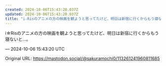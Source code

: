 ```yaml
---
created: 2024-10-06T15:43:20.037Z
updated: 2024-10-06T15:43:20.037Z
title: "i☆Risのアニメの方の映画を観ようと思ってたけど、明日は新宿に行くからもう寝ないと…。[...]"
---
```


<p>i☆Risのアニメの方の映画を観ようと思ってたけど、明日は新宿に行くからもう寝ないと…。</p>

&mdash; 2024-10-06 15:43:20 UTC

Original URL: https://mastodon.social/@sakuramochi0/113261241960811685
